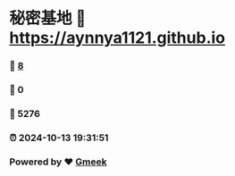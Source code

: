 # 秘密基地 :link: https://aynnya1121.github.io 
### :page_facing_up: [8](https://aynnya1121.github.io/tag.html) 
### :speech_balloon: 0 
### :hibiscus: 5276 
### :alarm_clock: 2024-10-13 19:31:51 
### Powered by :heart: [Gmeek](https://github.com/Meekdai/Gmeek)
